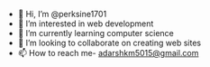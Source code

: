 - 👋 Hi, I’m @perksine1701
- 👀 I’m interested in web development
- 🌱 I’m currently learning computer science
- 💞️ I’m looking to collaborate on creating web sites
- 📫 How to reach me- adarshkm5015@gmail.com

<!---
perksine1701/perksine1701 is a ✨ special ✨ repository because its `README.md` (this file) appears on your GitHub profile.
You can click the Preview link to take a look at your changes.
--->

